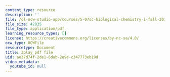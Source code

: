 ```yaml
---
content_type: resource
description: ''
file: /ol-ocw-studio-app/courses/5-07sc-biological-chemistry-i-fall-2013/ae37d74f2de16dab2e9ec347773eb19d_gbOyppJ9OK4.pdf
file_size: 42835
file_type: application/pdf
learning_resource_types: []
license: https://creativecommons.org/licenses/by-nc-sa/4.0/
ocw_type: OCWFile
resourcetype: Document
title: 3play pdf file
uid: ae37d74f-2de1-6dab-2e9e-c347773eb19d
video_metadata:
  youtube_id: null
---
```


